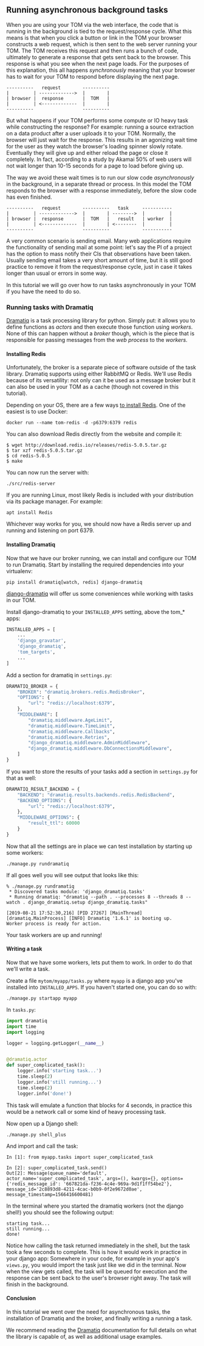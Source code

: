 Running asynchronous background tasks
---

When you are using your TOM via the web interface, the code that is running in the
background is tied to the request/response cycle. What this means is that when
you click a button or link in the TOM your browser constructs a web request, which
is then sent to the web server running your TOM. The TOM receives this request and
then runs a bunch of code, ultimately to generate a response that gets sent back
to the browser. This response is what you see when the next page loads. For the
purposes of this explanation, this all happens _synchronously_ meaning that your
browser has to wait for your TOM to respond before displaying the next page.

    ----------   request        ----------
    |         | ------------->  |        |
    | browser |  response       |  TOM   |
    |         | <-------------  |        |
    ----------                  ----------

But what happens if your TOM performs some compute or IO heavy task while
constructing the response? For example: running a source extraction on a data
product after a user uploads it to your TOM. Normally, the browser will just wait
for the response. This results in an agonizing wait time for the user as they
watch the browser's loading spinner slowly rotate. Eventually they will give up
and either reload the page or close it completely. In fact, according to a study
by Akamai 50% of web users will not wait longer than 10-15 seconds for a page to
load before giving up.

The way we avoid these wait times is to run our slow code _asynchronously_ in the
background, in a separate thread or process. In this model the TOM responds to the
browser with a response immediately, before the slow code has even finished.


    ----------   request        ----------   task     -----------
    |         | ------------->  |        | -------->  |         |
    | browser |  response       |  TOM   |   result   | worker  |
    |         | <-------------  |        | <--------  |         |
    ----------                  ----------            -----------

A very common scenario is sending email. Many web applications require the
functionality of sending mail at some point: let's say the PI of a project has the
option to mass notify their CIs that observations have been taken. Usually sending
email takes a very short amount of time, but it is still good practice to remove
it from the request/response cycle, just in case it takes longer than usual or
errors in some way.

In this tutorial we will go over how to run tasks asynchronously in your TOM if
you have the need to do so.

### Running tasks with Dramatiq

[Dramatiq](https://dramatiq.io/) is a task processing library for python. Simply
put: it allows you to define functions as _actors_ and then execute those function
using _workers_. None of this can happen without a _broker_ though, which is the
piece that is responsible for passing messages from the _web process_ to the
_workers_.


#### Installing Redis

Unfortunately, the broker is a separate piece of software outside of the task
library. Dramatiq supports using either RabbitMQ or Redis. We'll use Redis because
of its versatility: not only can it be used as a message broker but it can also
be used in your TOM as a cache (though not covered in this tutorial).

Depending on your OS, there are a few ways [to install
Redis](https://redis.io/download). One of the easiest is to use Docker:

    docker run --name tom-redis -d -p6379:6379 redis

You can also download Redis directly from the website and compile it:

    $ wget http://download.redis.io/releases/redis-5.0.5.tar.gz
    $ tar xzf redis-5.0.5.tar.gz
    $ cd redis-5.0.5
    $ make

You can now run the server with:

    ./src/redis-server


If you are running Linux, most likely Redis is included with your distribution via
its package manager. For example:


    apt install Redis


Whichever way works for you, we should now have a Redis server up and running and
listening on port 6379.


#### Installing Dramatiq

Now that we have our broker running, we can install and configure our TOM to run
Dramatiq. Start by installing the required dependencies into your virtualenv:

    pip install dramatiq[watch, redis] django-dramatiq

[django-dramatiq](https://github.com/Bogdanp/django_dramatiq)
will offer us some conveniences while working with tasks in our TOM.

Install django-dramatiq to your `INSTALLED_APPS` setting, above the tom\_\* apps:

```python
INSTALLED_APPS = [
    ...
    'django_gravatar',
    'django_dramatiq',
    'tom_targets',
    ...
]
```

Add a section for dramatiq in `settings.py`:

```python
DRAMATIQ_BROKER = {
    "BROKER": "dramatiq.brokers.redis.RedisBroker",
    "OPTIONS": {
        "url": "redis://localhost:6379",
    },
    "MIDDLEWARE": [
        "dramatiq.middleware.AgeLimit",
        "dramatiq.middleware.TimeLimit",
        "dramatiq.middleware.Callbacks",
        "dramatiq.middleware.Retries",
        "django_dramatiq.middleware.AdminMiddleware",
        "django_dramatiq.middleware.DbConnectionsMiddleware",
    ]
}
```

If you want to store the results of your tasks add a section in `settings.py` for
that as well:

```python
DRAMATIQ_RESULT_BACKEND = {
    "BACKEND": "dramatiq.results.backends.redis.RedisBackend",
    "BACKEND_OPTIONS": {
        "url": "redis://localhost:6379",
    },
    "MIDDLEWARE_OPTIONS": {
        "result_ttl": 60000
    }
}
```

Now that all the settings are in place we can test installation by starting up
some workers:

    ./manage.py rundramatiq

If all goes well you will see output that looks like this:

    % ./manage.py rundramatiq
     * Discovered tasks module: 'django_dramatiq.tasks'
     * Running dramatiq: "dramatiq --path . --processes 8 --threads 8 --watch . django_dramatiq.setup django_dramatiq.tasks"

    [2019-08-21 17:52:30,216] [PID 27267] [MainThread] [dramatiq.MainProcess] [INFO] Dramatiq '1.6.1' is booting up.
    Worker process is ready for action.

Your task workers are up and running!

#### Writing a task
Now that we have some workers, lets put them to work. In order to do that we'll
write a task.


Create a file `mytom/myapp/tasks.py` where `myapp` is a django app you've
installed into `INSTALLED_APPS`. If you haven't started one, you can do so with:

    ./manage.py startapp myapp

In `tasks.py`:

```python
import dramatiq
import time
import logging

logger = logging.getLogger(__name__)


@dramatiq.actor
def super_complicated_task():
    logger.info('starting task...')
    time.sleep(2)
    logger.info('still running...')
    time.sleep(2)
    logger.info('done!')
```

This task will emulate a function that blocks for 4 seconds, in practice this would
be a network call or some kind of heavy processing task.

Now open up a Django shell:

    ./manage.py shell_plus

And import and call the task:

    In [1]: from myapp.tasks import super_complicated_task

    In [2]: super_complicated_task.send()
    Out[2]: Message(queue_name='default', actor_name='super_complicated_task', args=(), kwargs={}, options={'redis_message_id': '667821da-f236-4c4e-969a-9d1f1ff54be2'}, message_id='2c8893d8-4211-4cac-b0b9-0f2e9672d0ae', message_timestamp=1566416600481)

In the terminal where you started the dramatiq workers (not the django shell!) you
should see the following output:

    starting task...
    still running...
    done!


Notice how calling the task returned immediately in the shell, but the task took a
few seconds to complete. This is how it would work in practice in your django app:
Somewhere in your code, for example in your app's `views.py`, you would import the
task just like we did in the terminal. Now when the view gets called, the task
will be queued for execution and the response can be sent back to the user's
browser right away. The task will finish in the background.


#### Conclusion
In this tutorial we went over the need for asynchronous tasks, the
installation of Dramatiq and the broker, and finally writing a running a task.

We recommend reading the [Dramatiq](https://dramatiq.io/guide.html) documentation
for full details on what the library is capable of, as well as additional usage
examples.
